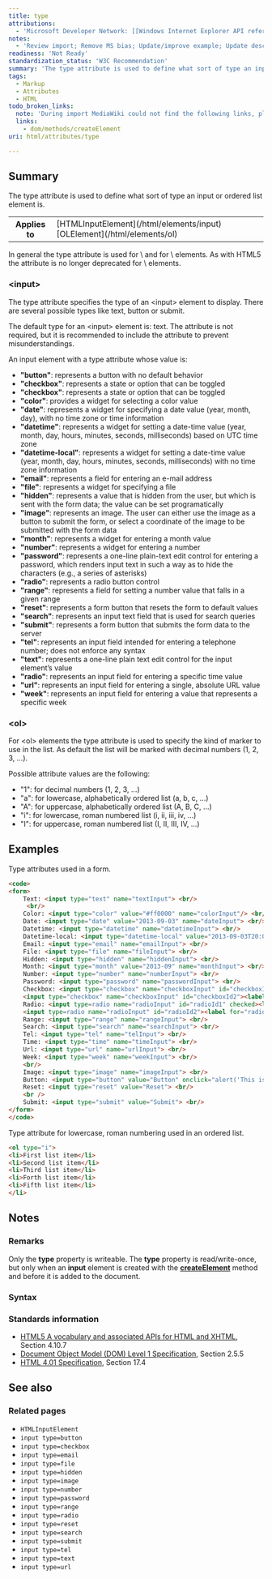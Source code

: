 ```yaml
---
title: type
attributions:
  - 'Microsoft Developer Network: [[Windows Internet Explorer API reference](http://msdn.microsoft.com/en-us/library/ie/hh828809%28v=vs.85%29.aspx) Article]'
notes:
  - 'Review import; Remove MS bias; Update/improve example; Update descriptions; Fix lists & compatibility info'
readiness: 'Not Ready'
standardization_status: 'W3C Recommendation'
summary: 'The type attribute is used to define what sort of type an input or ordered list element is.'
tags:
  - Markup
  - Attributes
  - HTML
todo_broken_links:
  note: 'During import MediaWiki could not find the following links, please fix and adjust this list.'
  links:
    - dom/methods/createElement
uri: html/attributes/type

---
```

## Summary

The type attribute is used to define what sort of type an input or ordered list element is.

<table class="wikitable">
<tr>
<th>
Applies to

</th>
<td>
[HTMLInputElement](/html/elements/input) [OLElement](/html/elements/ol)

</td>
</tr>
</table>
In general the type attribute is used for \<input\> and for \<ol\> elements.
 As with HTML5 the attribute is no longer deprecated for \<ol\> elements.

### \<input\>

The type attribute specifies the type of an \<input\> element to display. There are several possible types like text, button or submit.

The default type for an \<input\> element is: text. The attribute is not required, but it is recommended to include the attribute to prevent misunderstandings.

An input element with a type attribute whose value is:

-   **"button"**: represents a button with no default behavior
-   **"checkbox"**: represents a state or option that can be toggled
-   **"checkbox"**: represents a state or option that can be toggled
-   **"color"**: provides a widget for selecting a color value
-   **"date"**: represents a widget for specifying a date value (year, month, day), with no time zone or time information
-   **"datetime"**: represents a widget for setting a date-time value (year, month, day, hours, minutes, seconds, milliseconds) based on UTC time zone
-   **"datetime-local"**: represents a widget for setting a date-time value (year, month, day, hours, minutes, seconds, milliseconds) with no time zone information
-   **"email"**: represents a field for entering an e-mail address
-   **"file"**: represents a widget for specifying a file
-   **"hidden"**: represents a value that is hidden from the user, but which is sent with the form data; the value can be set programatically
-   **"image"**: represents an image. The user can either use the image as a button to submit the form, or select a coordinate of the image to be submitted with the form data
-   **"month"**: represents a widget for entering a month value
-   **"number"**: represents a widget for entering a number
-   **"password"**: represents a one-line plain-text edit control for entering a password, which renders input text in such a way as to hide the characters (e.g., a series of asterisks)
-   **"radio"**: represents a radio button control
-   **"range"**: represents a field for setting a number value that falls in a given range
-   **"reset"**: represents a form button that resets the form to default values
-   **"search"**: represents an input text field that is used for search queries
-   **"submit"**: represents a form button that submits the form data to the server
-   **"tel"**: represents an input field intended for entering a telephone number; does not enforce any syntax
-   **"text"**: represents a one-line plain text edit control for the input element’s value
-   **"radio"**: represents an input field for entering a specific time value
-   **"url"**: represents an input field for entering a single, absolute URL value
-   **"week"**: represents an input field for entering a value that represents a specific week

### \<ol\>

For \<ol\> elements the type attribute is used to specify the kind of marker to use in the list.
 As default the list will be marked with decimal numbers (1, 2, 3, ...).

Possible attribute values are the following:

-   "1": for decimal numbers (1, 2, 3, ...)
-   "a": for lowercase, alphabetically ordered list (a, b, c, ...)
-   "A": for uppercase, alphabetically ordered list (A, B, C, ...)
-   "i": for lowercase, roman numbered list (i, ii, iii, iv, ...)
-   "I": for uppercase, roman numbered list (I, II, III, IV, ...)

## Examples

Type attributes used in a form.

``` html
<code>
<form>
    Text: <input type="text" name="textInput"> <br/>
     <br/>
    Color: <input type="color" value="#ff0000" name="colorInput"/> <br/>
    Date: <input type="date" value="2013-09-03" name="dateInput"> <br/>
    Datetime: <input type="datetime" name="datetimeInput"> <br/>
    Datetime-local: <input type="datetime-local" value="2013-09-03T20:00" name="datetime-local"> <br/>
    Email: <input type="email" name="emailInput"> <br/>
    File: <input type="file" name="fileInput"> <br/>
    Hidden: <input type="hidden" name="hiddenInput"> <br/>
    Month: <input type="month" value="2013-09" name="monthInput"> <br/>
    Number: <input type="number" name="numberInput"> <br/>
    Password: <input type="password" name="passwordInput"> <br/>
    Checkbox: <input type="checkbox" name="checkboxInput" id="checkboxId1" checked><label for="checkboxId1">label 1</label>
    <input type="checkbox" name="checkboxInput" id="checkboxId2"><label for="checkboxId2">label 2</label> <br/>
    Radio: <input type=radio name="radioInput" id="radioId1" checked><label for="radioId1">label 1</label>
    <input type=radio name="radioInput" id="radioId2"><label for="radioId2">label 2</label> <br/>
    Range: <input type="range" name="rangeInput"> <br/>
    Search: <input type="search" name="searchInput"> <br/>
    Tel: <input type="tel" name="telInput"> <br/>
    Time: <input type="time" name="timeInput"> <br/>
    Url: <input type="url" name="urlInput"> <br/>
    Week: <input type="week" name="weekInput"> <br/>
    <br/>
    Image: <input type="image" name="imageInput"> <br/>
    Button: <input type="button" value="Button" onclick="alert('This is a javascript alert')"> <br/>
    Reset: <input type="reset" value="Reset"> <br/>
    <br />
    Submit: <input type="submit" value="Submit"> <br/>
</form>
</code>
```

Type attribute for lowercase, roman numbering used in an ordered list.

``` html
<ol type="i">
<li>First list item</li>
<li>Second list item</li>
<li>Third list item</li>
<li>Forth list item</li>
<li>Fifth list item</li>
</li>
```

## Notes

### Remarks

Only the **type** property is writeable. The **type** property is read/write-once, but only when an **input** element is created with the [**createElement**](/w/index.php?title=dom/methods/createElement&action=edit&redlink=1) method and before it is added to the document.

### Syntax

### Standards information

-   [HTML5 A vocabulary and associated APIs for HTML and XHTML](http://go.microsoft.com/fwlink/p/?linkid=221374), Section 4.10.7
-   [Document Object Model (DOM) Level 1 Specification](http://go.microsoft.com/fwlink/p/?linkid=161725), Section 2.5.5
-   [HTML 4.01 Specification](http://go.microsoft.com/fwlink/p/?linkid=25320), Section 17.4

## See also

### Related pages

-   `HTMLInputElement`
-   `input type=button`
-   `input type=checkbox`
-   `input type=email`
-   `input type=file`
-   `input type=hidden`
-   `input type=image`
-   `input type=number`
-   `input type=password`
-   `input type=range`
-   `input type=radio`
-   `input type=reset`
-   `input type=search`
-   `input type=submit`
-   `input type=tel`
-   `input type=text`
-   `input type=url`
